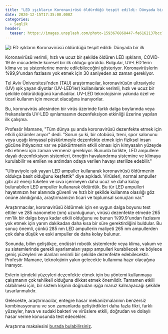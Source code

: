 ```yaml
---
title: "LED ışıkların Koronavirüsü öldürdüğü tespit edildi: Dünyada bir ilk"
date: 2020-12-15T17:35:00.000Z
categories:
  - Saglik
header:
  teaser: https://images.unsplash.com/photo-1593676868447-fe6162137bcc?ixid=MXwxMjA3fDB8MHxwaG90by1wYWdlfHx8fGVufDB8fHw%3D&ixlib=rb-1.2.1&auto=format&fit=crop&w=1353&q=80
---
```

![LED ışıkların Koronavirüsü öldürdüğü tespit edildi: Dünyada bir ilk](https://images.unsplash.com/photo-1593676868447-fe6162137bcc?ixid=MXwxMjA3fDB8MHxwaG90by1wYWdlfHx8fGVufDB8fHw%3D&ixlib=rb-1.2.1&auto=format&fit=crop&w=1353&q=80)

Koronavirüsü verimli, hızlı ve ucuz bir şekilde öldüren LED ışıkların, COVID-19 ile mücadelede küresel bir ilk olduğu görüldü. Bulgular, UV-LED'lerin klima ve su sistemlerine monte edilebileceğini gösteriyor. Koronavirüslerin %99,9'undan fazlasını yok etmek için 30 saniyeden az zaman gerekiyor.

Tel Aviv Üniversitesi'nden (TAU) araştırmacılar, koronavirüsün ultraviyole (UV) ışık yayan diyotlar (UV-LED'ler) kullanılarak verimli, hızlı ve ucuz bir şekilde öldürüldüğünü kanıtladılar. UV-LED teknolojisinin yakında özel ve ticari kullanım için mevcut olacağına inanıyorlar.

Bu, koronavirüs ailesinden bir virüs üzerinde farklı dalga boylarında veya frekanslarda UV-LED ışınlamasının dezenfeksiyon etkinliği üzerine yapılan ilk çalışma.

Profesör Mamane, "Tüm dünya şu anda koronavirüsü dezenfekte etmek için etkili çözümler arıyor" dedi. "Sorun şu ki, bir otobüsü, treni, spor salonunu veya uçağı kimyasal püskürtmeyle dezenfekte etmek için fiziksel insan gücüne ihtiyacınız var ve püskürtmenin etkili olması için kimyasalın yüzeyde etki etmesi için zaman vermeniz gerekiyor. Bununla birlikte, LED ampullere dayalı dezenfeksiyon sistemleri, örneğin havalandırma sistemine ve klimaya kurulabilir ve emilen ve ardından odaya verilen havayı sterilize edebilir."

"Ultraviyole ışık yayan LED ampuller kullanarak koronavirüsü öldürmenin oldukça basit olduğunu keşfettik" diye açıkladı. Virüsleri, normal ampuller gibi az enerji tüketen ve cıva içermeyen daha ucuz ve daha kolay bulunabilen LED ampuller kullanarak öldürdük. Bu tür LED ampulleri hayatımızın her alanında güvenli ve hızlı bir şekilde kullanma olasılığı göz önüne alındığında, araştırmamızın ticari ve toplumsal sonuçları var."

Araştırmacılar, koronavirüsü öldürmek için en uygun dalga boyunu test ettiler ve 285 nanometre (nm) uzunluğunun, virüsü dezenfekte etmede 265 nm'lik bir dalga boyu kadar etkili olduğunu ve bunun %99.9'undan fazlasını yok etmek için yarım dakikadan daha kısa bir süre gerektirdiğini buldular. Bu sonuç önemli, çünkü 285 nm LED ampullerin maliyeti 265 nm ampullerden çok daha düşük ve eski ampuller de daha kolay bulunur.

Sonunda, bilim geliştikçe, endüstri robotik sistemlerde veya klima, vakum ve su sistemlerinde gerekli ayarlamaları yapıp ampulleri kurabilecek ve böylece geniş yüzeyleri ve alanları verimli bir şekilde dezenfekte edebilecektir. Profesör Mamane, teknolojinin yakın gelecekte kullanıma hazır olacağına inanıyor.

Evlerin içindeki yüzeyleri dezenfekte etmek için bu yöntemi kullanmaya çalışmanın çok tehlikeli olduğuna dikkat etmek önemlidir. Tamamen etkili olabilmesi için, bir sistem kişinin doğrudan ışığa maruz kalmayacağı şekilde tasarlanmalıdır.

Gelecekte, araştırmacılar, entegre hasar mekanizmalarının benzersiz kombinasyonunu ve son zamanlarda geliştirdikleri daha fazla fikri, farklı yüzeyler, hava ve sudaki bakteri ve virüslere etkili, doğrudan ve dolaylı hasar verme konusunda test edecekler.

Araştırma makalesini [burada bulabilirsiniz](https://www.sciencedirect.com/science/article/pii/S1011134420304942?via%3Dihub).
